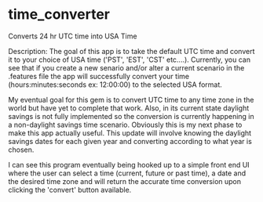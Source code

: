 time_converter
==============

Converts 24 hr UTC time into USA Time

Description:
The goal of this app is to take the default UTC time and convert it to your choice of USA time ('PST', 'EST', 'CST' etc....).
Currently, you can see that if you create a new senario and/or alter a current scenario in the .features file the app will successfully 
convert your time (hours:minutes:seconds ex: 12:00:00) to the selected USA format.

My eventual goal for this gem is to convert UTC time to any time zone in the world but have yet to complete that work. Also, in its
current state daylight savings is not fully implemented so the conversion is currently happening in a non-daylight savings time scenario. 
Obviously this is my next phase to make this app actually useful. This update will involve knowing the daylight savings dates for each given 
year and converting according to what year is chosen.

I can see this program eventually being hooked up to a simple front end UI where the user can select a time (current, future or past time),
a date and the desired time zone and will return the accurate time conversion upon clicking the 'convert' button available.
